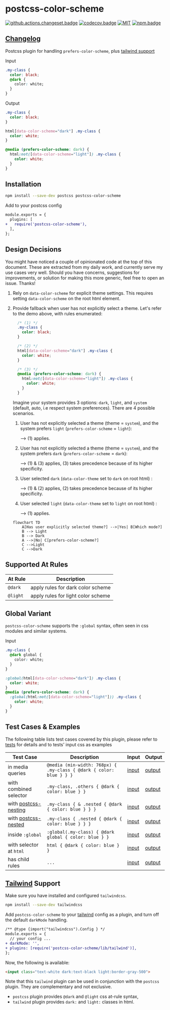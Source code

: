 # postcss-color-scheme

[![github.actions.changeset.badge]][github.actions.changeset] [![codecov.badge]][codecov] [![MIT][license.badge]][license] [![npm.badge]][npm]

## [Changelog][changelog]

Postcss plugin for handling `prefers-color-scheme`, plus [tailwind support](#tailwind-support)

Input

```css
.my-class {
  color: black;
  @dark {
    color: white;
  }
}
```

Output

```css
.my-class {
  color: black;
}

html[data-color-scheme="dark"] .my-class {
  color: white;
}

@media (prefers-color-scheme: dark) {
  html:not([data-color-scheme="light"]) .my-class {
    color: white;
  }
}
```

## Installation

```bash
npm install --save-dev postcss postcss-color-scheme
```

Add to your postcss config

```diff
module.exports = {
  plugins: [
+   require('postcss-color-scheme'),
  ],
};
```

## Design Decisions

You might have noticed a couple of opinionated code at the top of this document. These are extracted from my daily work, and currently serve my use cases very well. Should you have concerns, suggestions for improvements, or solution for making this more generic, feel free to open an issue. Thanks!

1. Rely on `data-color-scheme` for explicit theme settings. This requires setting `data-color-scheme` on the root html element.

2. Provide fallback when user has not explicitly select a theme. Let's refer to the demo above, with rules enumerated:

    ```css
      /* (1) */
      .my-class {
        color: black;
      }

      /* (2) */
      html[data-color-scheme="dark"] .my-class {
        color: white;
      }

      /* (3) */
      @media (prefers-color-scheme: dark) {
        html:not([data-color-scheme="light"]) .my-class {
          color: white;
        }
      }
    ```

    Imagine your system provides 3 options: `dark`, `light`, and `system` (default, auto, i.e respect system preferences). There are 4 possible scenarios.

    1. User has not explicitly selected a theme (theme = `system`), and the system prefers `light` (`prefers-color-scheme` = `light`):

        --> (1) applies.

    2. User has not explicitly selected a theme (theme = `system`), and the system prefers `dark`
    (`prefers-color-scheme` = `dark`):

        --> (1) & (3) applies, (3) takes precedence because of its higher specificity.

    3. User selected `dark` (`data-color-theme` set to `dark` on root html) :

        --> (1) & (2) applies, (2) takes precedence because of its higher specificity.

    4. User selected `light` (`data-color-theme` set to `light` on root html) :

        --> (1) applies.

    ```mermaid
    flowchart TD
        A[Has user explicitly selected theme?] -->|Yes| B[Which mode?]
        B --> Light
        B --> Dark
        A -->|No| C[prefers-color-scheme?]
        C -->Light
        C -->Dark
    ```

## Supported At Rules

| At Rule | Description |
| --- | --- |
| `@dark` | apply rules for dark color scheme |
| `@light` | apply rules for light color scheme |

## Global Variant

`postcss-color-scheme` supports the `:global` syntax, often seen in css modules and similar systems.

Input

```css
.my-class {
  @dark global {
    color: white;
  }
}
```

```css
:global(html[data-color-scheme="dark"]) .my-class {
  color: white;
}
@media (prefers-color-scheme: dark) {
  :global(html:not([data-color-scheme="light"])) .my-class {
    color: white;
  }
}
```

## Test Cases & Examples

The following table lists test cases covered by this plugin, please refer to [tests][tests] for details and to tests' input css as examples

| Test Case | Description | Input | Output |
| --- | --- | --- | --- |
| in media queries | `@media (min-width: 768px) { .my-class { @dark { color: blue } } }` | [input][tests.in-media-queries.input] | [output][tests.in-media-queries.output] |
| with combined selector | `.my-class, .others { @dark { color: blue } }` | [input][tests.with-combined-selector.input] | [output][tests.with-combined-selector.output] |
| with [postcss-nesting] | `.my-class { & .nested { @dark { color: blue } } }` | [input][tests.with-postcss-nesting.input] | [output][tests.with-postcss-nesting.output] |
| with [postcss-nested] | `.my-class { .nested { @dark { color: blue } } }` | [input][tests.with-postcss-nested.input] | [output][tests.with-postcss-nested.output] |
| inside `:global` | `:global(.my-class) { @dark global { color: blue } }` | [input][tests.inside-global.input] | [output][tests.inside-global.output] |
| with selector at `html`| `html { @dark { color: blue } }` | [input][tests.with-selector-at-html.input] | [output][tests.with-selector-at-html.output] |
| has child rules| `...` | [input][tests.has-child-rules.input] | [output][tests.has-child-rules.output] |

## [Tailwind] Support

Make sure you have installed and configured `tailwindcss`.

```bash
npm install --save-dev tailwindcss
```

Add `postcss-color-scheme` to your [tailwind] config as a plugin, and turn off the default `darkMode` handling.

```diff
/** @type {import("tailwindcss").Config } */
module.exports = {
  // your config ...
+ darkMode: '',
+ plugins: [require('postcss-color-scheme/lib/tailwind')],
};
```

Now, the following is available:

```html
<input class="text-white dark:text-black light:border-gray-500">
```

Note that this `tailwind` plugin can be used in conjunction with the `postcss` plugin. They are complementary and not exclusive.

- `postcss` plugin provides `@dark` and `@light` css at-rule syntax,
- `tailwind` plugin provides `dark:` and `light:` classes in html.

[changelog]: ./CHANGELOG.md
[tests]: https://github.com/vnphanquang/postcss-color-scheme/blob/main/lib/color-scheme.test.js

[tests.in-media-queries.input]: https://github.com/vnphanquang/postcss-color-scheme/blob/main/lib/tests/in-media-queries.input.css
[tests.in-media-queries.output]: https://github.com/vnphanquang/postcss-color-scheme/blob/main/lib/tests/in-media-queries.output.css

[tests.with-combined-selector.input]: https://github.com/vnphanquang/postcss-color-scheme/blob/main/lib/tests/with-combined-selector.input.css
[tests.with-combined-selector.output]: https://github.com/vnphanquang/postcss-color-scheme/blob/main/lib/tests/with-combined-selector.output.css

[tests.with-postcss-nesting.input]: https://github.com/vnphanquang/postcss-color-scheme/blob/main/lib/tests/with-postcss-nesting.input.css
[tests.with-postcss-nesting.output]: https://github.com/vnphanquang/postcss-color-scheme/blob/main/lib/tests/with-postcss-nest.output.css

[tests.with-postcss-nested.input]: https://github.com/vnphanquang/postcss-color-scheme/blob/main/lib/tests/with-postcss-nested.input.css
[tests.with-postcss-nested.output]: https://github.com/vnphanquang/postcss-color-scheme/blob/main/lib/tests/with-postcss-nest.output.css

[tests.with-selector-at-html.input]: https://github.com/vnphanquang/postcss-color-scheme/blob/main/lib/tests/selector-is-html.input.css
[tests.with-selector-at-html.output]: https://github.com/vnphanquang/postcss-color-scheme/blob/main/lib/tests/selector-is-html.output.css

[tests.inside-global.input]: https://github.com/vnphanquang/postcss-color-scheme/blob/main/lib/tests/inside-global.input.css
[tests.inside-global.output]: https://github.com/vnphanquang/postcss-color-scheme/blob/main/lib/tests/inside-global.output.css

[tests.has-child-rules.input]: https://github.com/vnphanquang/postcss-color-scheme/blob/main/lib/tests/has-child-rules.input.css
[tests.has-child-rules.output]: https://github.com/vnphanquang/postcss-color-scheme/blob/main/lib/tests/has-child-rules.output.css

<!-- npm -->
[npm.badge]: https://img.shields.io/npm/v/postcss-color-scheme
[npm]: https://www.npmjs.com/package/postcss-color-scheme

<!-- heading badge -->
[license.badge]: https://img.shields.io/badge/license-MIT-blue.svg
[license]: ./LICENSE
[github.actions.changeset.badge]: https://github.com/vnphanquang/postcss-color-scheme/actions/workflows/changeset.yaml/badge.svg?branch=main
[github.actions.changeset]: https://github.com/vnphanquang/postcss-color-scheme/actions/workflows/changeset.yaml
[codecov.badge]: https://codecov.io/gh/vnphanquang/postcss-color-scheme/branch/main/graph/badge.svg?token=fi6Al6JEGA
[codecov]: https://codecov.io/github/vnphanquang/postcsss-color-scheme?branch=main

[postcss-nesting]: https://github.com/csstools/postcss-plugins/tree/main/plugins/postcss-nesting
[postcss-nested]: https://github.com/postcss/postcss-nested
[tailwind]: https://tailwindcss.com/
